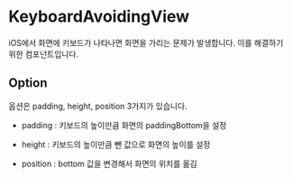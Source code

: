 # KeyboardAvoidingView

iOS에서 화면에 키보드가 나타나면 화면을 가리는 문제가 발생합니다.
이를 해결하기 위한 컴포넌트입니다.

## Option

옵션은 padding, height, position 3가지가 있습니다.

- padding : 키보드의 높이만큼 화면의 paddingBottom을 설정

- height : 키보드의 높이만큼 뺀 값으로 화면의 높이를 설정

- position : bottom 값을 변경해서 화면의 위치를 옮김
